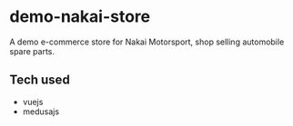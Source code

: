 # demo-nakai-store

A demo e-commerce store for Nakai Motorsport, shop selling automobile spare parts.

## Tech used

- vuejs
- medusajs
